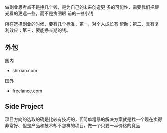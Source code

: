 做副业思考点不是挣几个钱，是为自己的未来创造更 多的可能性，需要我们把眼光看的更远一些，而不是贪图眼 前的一些小钱

所在选择副业的时候，要有几个标准，第一，对个人成长有 帮助；第二，具有复利效应；第三，要能挣长期的钱。




## 外包

国内
* shixian.com

国外
* freelance.com

## Side Project

项目方向的选取的确是比较有技巧的，但简单粗暴的解决方案就是找一个现在卖得非常好、但是产品和技术却不怎样的项目，做一个只要一半价格的竞品